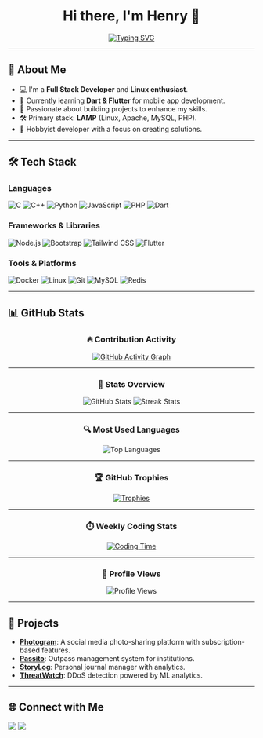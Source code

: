 # <div align="center">Hi there, I'm Henry 👋</div>
<div align="center">
  <a href="https://git.io/typing-svg">
    <img src="https://readme-typing-svg.herokuapp.com?font=Fira+Code&size=22&duration=4000&pause=1000&center=true&vCenter=true&width=450&lines=Full+Stack+Developer;Linux+Enthusiast;Find+me+at+127.0.0.1" alt="Typing SVG">
  </a>
</div>

---

## 🌟 About Me

- 💻 I'm a **Full Stack Developer** and **Linux enthusiast**.  
- 🌱 Currently learning **Dart & Flutter** for mobile app development.  
- 🚀 Passionate about building projects to enhance my skills.  
- 🛠️ Primary stack: **LAMP** (Linux, Apache, MySQL, PHP).  
- 🎯 Hobbyist developer with a focus on creating solutions.

---

## 🛠️ Tech Stack

### Languages
![C](https://img.shields.io/badge/C-A8B9CC?style=for-the-badge&logo=c&logoColor=white)
![C++](https://img.shields.io/badge/C++-00599C?style=for-the-badge&logo=c%2B%2B&logoColor=white)
![Python](https://img.shields.io/badge/Python-3776AB?style=for-the-badge&logo=python&logoColor=white)
![JavaScript](https://img.shields.io/badge/JavaScript-F7DF1E?style=for-the-badge&logo=javascript&logoColor=black)
![PHP](https://img.shields.io/badge/PHP-777BB4?style=for-the-badge&logo=php&logoColor=white)
![Dart](https://img.shields.io/badge/Dart-0175C2?style=for-the-badge&logo=dart&logoColor=white)

### Frameworks & Libraries
![Node.js](https://img.shields.io/badge/Node.js-339933?style=for-the-badge&logo=nodedotjs&logoColor=white)
![Bootstrap](https://img.shields.io/badge/Bootstrap-7952B3?style=for-the-badge&logo=bootstrap&logoColor=white)
![Tailwind CSS](https://img.shields.io/badge/Tailwind_CSS-38B2AC?style=for-the-badge&logo=tailwind-css&logoColor=white)
![Flutter](https://img.shields.io/badge/Flutter-02569B?style=for-the-badge&logo=flutter&logoColor=white)

### Tools & Platforms
![Docker](https://img.shields.io/badge/Docker-2496ED?style=for-the-badge&logo=docker&logoColor=white)
![Linux](https://img.shields.io/badge/Linux-FCC624?style=for-the-badge&logo=linux&logoColor=black)
![Git](https://img.shields.io/badge/Git-F05032?style=for-the-badge&logo=git&logoColor=white)
![MySQL](https://img.shields.io/badge/MySQL-4479A1?style=for-the-badge&logo=mysql&logoColor=white)
![Redis](https://img.shields.io/badge/Redis-DC382D?style=for-the-badge&logo=redis&logoColor=white)

---

## 📊 GitHub Stats

<div align="center">

### 🔥 Contribution Activity

[![GitHub Activity Graph](https://github-readme-activity-graph.vercel.app/graph?username=henry-jacq&theme=github-dark&hide_border=true&color=purple-600)](https://github.com/ashutosh00710/github-readme-activity-graph)

---

### 🚀 Stats Overview

![GitHub Stats](https://github-readme-stats.vercel.app/api?username=henry-jacq&show_icons=true&theme=github_dark&hide_border=true&title_color=purple-600&icon_color=purple-600&text_color=white)
![Streak Stats](https://github-readme-streak-stats.herokuapp.com/?user=henry-jacq&theme=github-dark&hide_border=true&ring=purple-600&fire=purple-600&sideNums=purple-600)

---

### 🔍 Most Used Languages

![Top Languages](https://github-readme-stats.vercel.app/api/top-langs/?username=henry-jacq&layout=compact&theme=github_dark&hide_border=true&title_color=purple-600&text_color=white)

---

### 🏆 GitHub Trophies

[![Trophies](https://github-profile-trophy.vercel.app/?username=henry-jacq&theme=onestar&no-frame=true&row=1&column=6&margin-w=15&title_color=purple-600)](https://github.com/ryo-ma/github-profile-trophy)

---

### ⏱️ Weekly Coding Stats

[![Coding Time](https://wakatime.com/badge/user/henry-jacq.svg)](https://wakatime.com/@henry-jacq)

---

### 🚀 Profile Views

![Profile Views](https://komarev.com/ghpvc/?username=henry-jacq&color=purple-600&style=for-the-badge)

</div>

---

## 🚀 Projects

- **[Photogram](https://github.com/henry-jacq/photogram)**: A social media photo-sharing platform with subscription-based features.  
- **[Passito](https://github.com/henry-jacq/passito)**: Outpass management system for institutions.  
- **[StoryLog](https://github.com/henry-jacq/storylog)**: Personal journal manager with analytics.  
- **[ThreatWatch](https://github.com/henry-jacq/threatwatch)**: DDoS detection powered by ML analytics.  

---

## 🌐 Connect with Me

<p>
  <a href="https://t.me/henry_jacq" target="_blank"><img src="https://img.shields.io/badge/Telegram-%40henry_jacq-28a8ea"></a>
  <a href="https://linkedin.com/in/henry-jm" target="_blank"><img src="https://img.shields.io/badge/LinkedIn-henry-informational"></a>
<!--   <a href="https://henry.dev" target="_blank"><img src="https://img.shields.io/badge/Personal%20Site-henry.dev-red"></a> -->
</p>
